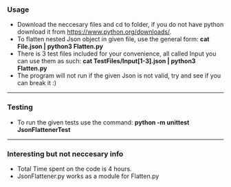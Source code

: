### Usage
- Download the neccesary files and cd to folder, if you do not have python download it from https://www.python.org/downloads/.
- To flatten nested Json object in given file, use the general form: **cat File.json | python3  Flatten.py**
- There is 3 test files included for your convenience, all called Input you can use them as such: **cat TestFiles/Input[1-3].json | python3  Flatten.py**
- The program will not run if the given Json is not valid, try and see if you can break it :)
------------
### Testing
- To run the given tests use the command: **python -m unittest JsonFlattenerTest**

------------
### Interesting but not neccesary info
- Total Time spent on the code is 4 hours.
- JsonFlattener.py works as a module for Flatten.py

